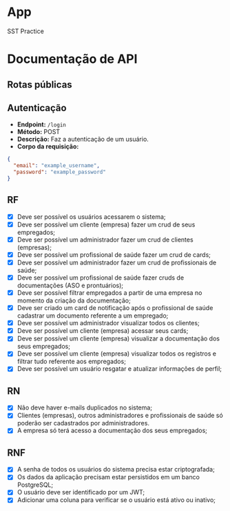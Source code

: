 # App

SST Practice

# Documentação de API

## Rotas públicas

## Autenticação
- **Endpoint:** `/login`
- **Método:** POST
- **Descrição:** Faz a autenticação de um usuário.
- **Corpo da requisição:**
```json
{
  "email": "example_username",
  "password": "example_password"
}
```

## RF

- [x] Deve ser possível os usuários acessarem o sistema;
- [x] Deve ser possível um cliente (empresa) fazer um crud de seus empregados;
- [x] Deve ser possível um administrador fazer um crud de clientes (empresas);
- [x] Deve ser possível um profissional de saúde fazer um crud de cards;
- [x] Deve ser possível um administrador fazer um crud de profissionais de saúde;
- [x] Deve ser possível um profissional de saúde fazer cruds de documentações (ASO e prontuários);
- [x] Deve ser possível filtrar empregados a partir de uma empresa no momento da criação da documentação;
- [x] Deve ser criado um card de notificação após o profissional de saúde cadastrar um documento referente a um empregado;
- [x] Deve ser possível um administrador visualizar todos os clientes;
- [x] Deve ser possível um cliente (empresa) acessar seus cards;
- [x] Deve ser possível um cliente (empresa) visualizar a documentação dos seus empregados;
- [x] Deve ser possível um cliente (empresa) visualizar todos os registros e filtrar tudo referente aos empregados;
- [x] Deve ser possível um usuário resgatar e atualizar informações de perfil;

## RN

- [x] Não deve haver e-mails duplicados no sistema;
- [x] Clientes (empresas), outros administradores e profissionais de saúde só poderão ser cadastrados por administradores.
- [x] A empresa só terá acesso a documentação dos seus empregados;

## RNF

- [x] A senha de todos os usuários do sistema precisa estar criptografada;
- [x] Os dados da aplicação precisam estar persistidos em um banco PostgreSQL;
- [x] O usuário deve ser identificado por um JWT;
- [x] Adicionar uma coluna para verificar se o usuário está ativo ou inativo;

